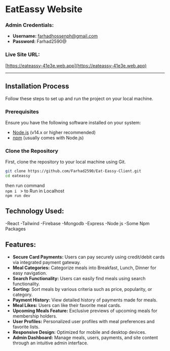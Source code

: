 # EatEassy Website

### Admin Credentials:
- **Username:** farhadhossenph@gmail.com
- **Password:** Farhad2590@

### Live Site URL:
[https://eateassy-41e3e.web.app](https://eateassy-41e3e.web.app)

---

## Installation Process

Follow these steps to set up and run the project on your local machine.

### Prerequisites

Ensure you have the following software installed on your system:
- [Node.js](https://nodejs.org/) (v14.x or higher recommended)
- [npm](https://www.npmjs.com/) (usually comes with Node.js)

### Clone the Repository

First, clone the repository to your local machine using Git.

```bash
git clone https://github.com/Farhad2590/Eat-Eassy-Client.git
cd eateassy
```

then run command <br>
```npm i ``` >
to Run in Localhost <br>
```npm run dev```

## Technology Used:
-React
-Tailwind
-Firebase
-Mongodb
-Express
-Node js
-Some Npm Packages

## Features:
- **Secure Card Payments:** Users can pay securely using credit/debit cards via integrated payment gateway.
- **Meal Categories:** Categorize meals into Breakfast, Lunch, Dinner for easy navigation.
- **Search Functionality:** Users can easily find meals using search functionality.
- **Sorting:** Sort meals by various criteria such as price, popularity, or category.
- **Payment History:** View detailed history of payments made for meals.
- **Meal Likes:** Users can like their favorite meal cards.
- **Upcoming Meals Feature:** Exclusive previews of upcoming meals for membership holders.
- **User Profiles:** Personalized user profiles with meal preferences and favorite lists.
- **Responsive Design:** Optimized for mobile and desktop devices.
- **Admin Dashboard:** Manage meals, users, payments, and site content through an intuitive admin interface.

